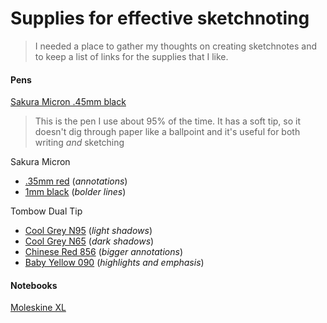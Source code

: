 # Supplies for effective sketchnoting
> I needed a place to gather my thoughts on creating sketchnotes and to keep a list of links for the supplies that I like.

#### Pens
[Sakura Micron .45mm black](http://amzn.com/B007OQ2RPE)
> This is the pen I use about 95% of the time. It has a soft tip, so it doesn't dig through paper like a ballpoint and it's useful for both writing _and_ sketching

Sakura Micron
- [.35mm red](http://amzn.com/B0019CZZBW) (_annotations_)
- [1mm black](http://amzn.com/B0026HL23Y) (_bolder lines_)

Tombow Dual Tip
- [Cool Grey N95](http://amzn.com/B000KNQ0NS) (_light shadows_)
- [Cool Grey N65](http://amzn.com/B000KNJUOY) (_dark shadows_)
- [Chinese Red 856](http://amzn.com/B000XAORFQ) (_bigger annotations_)
- [Baby Yellow 090](http://amzn.com/B000KNJUBW) (_highlights and emphasis_)

#### Notebooks
[Moleskine XL](http://amzn.com/8883707265)
